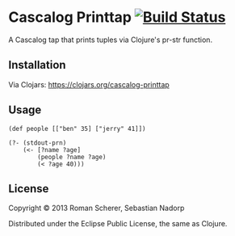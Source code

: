 # Cascalog Printtap [![Build Status](https://travis-ci.org/r0man/cascalog-printtap.png)](https://travis-ci.org/r0man/cascalog-printtap)

A Cascalog tap that prints tuples via Clojure's pr-str function.

## Installation

Via Clojars: https://clojars.org/cascalog-printtap

## Usage

    (def people [["ben" 35] ["jerry" 41]])

    (?- (stdout-prn)
        (<- [?name ?age]
            (people ?name ?age)
            (< ?age 40)))

## License

Copyright © 2013 Roman Scherer, Sebastian Nadorp

Distributed under the Eclipse Public License, the same as Clojure.
